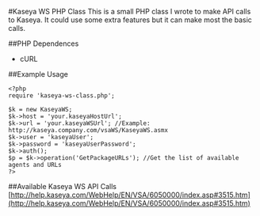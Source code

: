 #Kaseya WS PHP Class
This is a small PHP class I wrote to make API calls to Kaseya. It could use some extra features but it can make most the basic calls.

##PHP Dependences
- cURL

##Example Usage
```
<?php
require 'kaseya-ws-class.php';

$k = new KaseyaWS;
$k->host = 'your.kaseyaHostUrl';
$k->url = 'your.kaseyaWSUrl'; //Example: http://kaseya.company.com/vsaWS/KaseyaWS.asmx
$k->user = 'kaseyaUser';
$k->password = 'kaseyaUserPassword';
$k->auth();
$p = $k->operation('GetPackageURLs'); //Get the list of available agents and URLs 
?>
```
##Available Kaseya WS API Calls
[http://help.kaseya.com/WebHelp/EN/VSA/6050000/index.asp#3515.htm](http://help.kaseya.com/WebHelp/EN/VSA/6050000/index.asp#3515.htm)